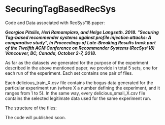 # SecuringTagBasedRecSys
Code and Data associated with RecSys'18 paper:

<i>
<b>
Georgios Pitsilis, Heri Ramampiaro, and Helge Langseth. 2018. "Securing Tag-based recommender systems against profile injection attacks: A comparative study", In Proceedings of Late-Breaking Results track part of the Twelfth ACM Conference on Recommender Systems (RecSys’18) Vancouver, BC, Canada, October 2-7, 2018.
</b>
</i>



As far as the datasets we generated for the purpose of the experiment described in the above mentioned paper, we provide in total 5 sets, one for each run of the experiment. Each set contains one pair of files.

Each delicious_train_X.csv file contains the bogus data generated for the particular experiment run (where X a number defining the experiment, and it ranges from 1 to 5). In the same way, every delicious_small_X.csv file contains the selected legitimate data used for the same experiment run.



The structure of the files:


The code will published soon.
